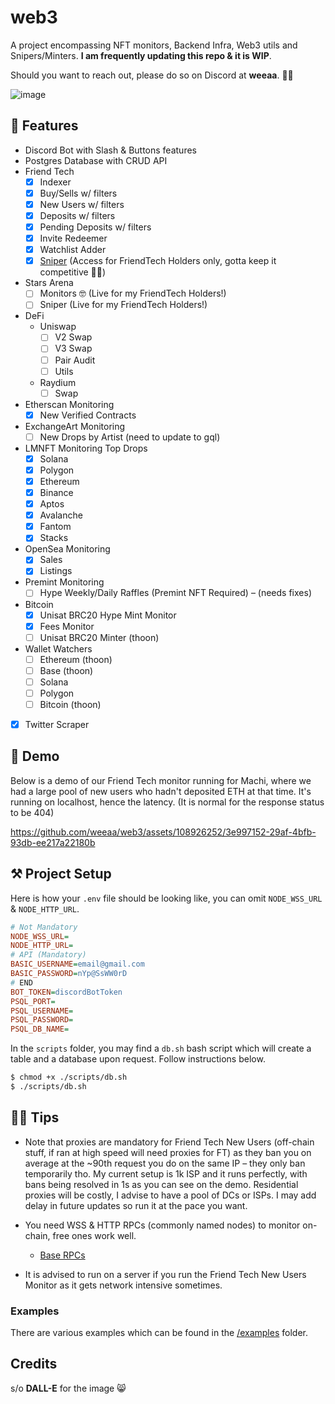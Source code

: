 # web3

A project encompassing NFT monitors, Backend Infra, Web3 utils and Snipers/Minters. **I am frequently updating this repo & it is WIP**.

Should you want to reach out, please do so on Discord at **weeaa**. 🤙🏻

![image](https://github.com/weeaa/web3/assets/108926252/e03cf484-d00c-48df-9665-e75b6a4c94b9)

## 🐰 Features

- Discord Bot with Slash & Buttons features
- Postgres Database with CRUD API
- Friend Tech
    - [x] Indexer
    - [x] Buy/Sells w/ filters
    - [x] New Users w/ filters
    - [x] Deposits w/ filters
    - [x] Pending Deposits w/ filters
    - [x] Invite Redeemer
    - [x] Watchlist Adder
    - [x] [Sniper](https://www.friend.tech/rooms/0xe5d60f8324d472e10c4bf274dbb7371aa93034a0) (Access for FriendTech Holders only, gotta keep it competitive 🫶🏻)
- Stars Arena
    - [ ] Monitors 🤓 (Live for my FriendTech Holders!)
    - [ ] Sniper (Live for my FriendTech Holders!)
- DeFi
    - Uniswap
        - [ ] V2 Swap
        - [ ] V3 Swap
        - [ ] Pair Audit
        - [ ] Utils
     - Raydium
         - [ ] Swap 
- Etherscan Monitoring
  - [x] New Verified Contracts
- ExchangeArt Monitoring
  - [ ] New Drops by Artist (need to update to gql)
- LMNFT Monitoring Top Drops
  - [x] Solana
  - [x] Polygon
  - [x] Ethereum
  - [x] Binance
  - [x] Aptos
  - [x] Avalanche
  - [x] Fantom
  - [x] Stacks
- OpenSea Monitoring
  - [x] Sales
  - [x] Listings
- Premint Monitoring
  - [ ] Hype Weekly/Daily Raffles (Premint NFT Required) – (needs fixes)
- Bitcoin
  - [x] Unisat BRC20 Hype Mint Monitor
  - [x] Fees Monitor
  - [ ] Unisat BRC20 Minter (thoon)
- Wallet Watchers
    - [ ] Ethereum (thoon)
    - [ ] Base (thoon)
    - [ ] Solana
    - [ ] Polygon
    - [ ] Bitcoin (thoon)
- [x] Twitter Scraper

## 👀 Demo
Below is a demo of our Friend Tech monitor running for Machi, where we had a large pool of new users who hadn't deposited ETH at that time. It's running on localhost, hence the latency. (It is normal for the response status to be 404)

https://github.com/weeaa/web3/assets/108926252/3e997152-29af-4bfb-93db-ee217a22180b

## ⚒️ Project Setup

Here is how your `.env` file should be looking like, you can omit `NODE_WSS_URL` & `NODE_HTTP_URL`.

```ini
# Not Mandatory
NODE_WSS_URL=
NODE_HTTP_URL=
# API (Mandatory)
BASIC_USERNAME=email@gmail.com
BASIC_PASSWORD=nYp@SsWW0rD
# END
BOT_TOKEN=discordBotToken
PSQL_PORT=
PSQL_USERNAME=
PSQL_PASSWORD=
PSQL_DB_NAME=
```

In the `scripts` folder, you may find a `db.sh` bash script which will create a table and a database upon request. Follow instructions below.

```bash
$ chmod +x ./scripts/db.sh
$ ./scripts/db.sh
```

## 🫶🏻 Tips
- Note that proxies are mandatory for Friend Tech New Users (off-chain stuff, if ran at high speed will need proxies for FT) as they ban you on average at the ~90th request you do on the same IP – they only ban temporarily tho. My current setup is 1k ISP and it runs perfectly, with bans being resolved in 1s as you can see on the demo. Residential proxies will be costly, I advise to have a pool of DCs or ISPs. I may add delay in future updates so run it at the pace you want.

- You need WSS & HTTP RPCs (commonly named nodes) to monitor on-chain, free ones work well.
    - [Base RPCs](https://docs.base.org/tools/node-providers/)

- It is advised to run on a server if you run the Friend Tech New Users Monitor as it gets network intensive sometimes.

### Examples

There are various examples which can be found in the [/examples](https://github.com/weeaa/web3/tree/main/examples) folder.

## Credits

s/o **DALL-E** for the image 😸
